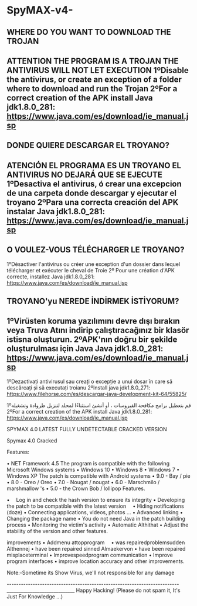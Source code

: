 # SpyMAX-v4-


WHERE DO YOU WANT TO DOWNLOAD THE TROJAN
-----------------------------------------------
ATTENTION THE PROGRAM IS A TROJAN
THE ANTIVIRUS WILL NOT LET EXECUTION
1ºDisable the antivirus, or create an exception of a folder where to download and run the Trojan
2ºFor a correct creation of the APK install Java jdk1.8.0_281: https://www.java.com/es/download/ie_manual.jsp
-----------------------------------
DONDE QUIERE DESCARGAR EL TROYANO?
----------------------------
ATENCIÓN EL PROGRAMA ES UN TROYANO
EL ANTIVIRUS NO DEJARÁ QUE SE EJECUTE
1ºDesactiva el antivirus, ó crear una excepcion de una carpeta  donde descargar y ejecutar el troyano 
2ºPara una correcta creación del APK instalar Java jdk1.8.0_281: https://www.java.com/es/download/ie_manual.jsp
---------------------------------------------
O VOULEZ-VOUS TÉLÉCHARGER LE TROYANO?
--------------------------------------------
1ºDésactiver l'antivirus ou créer une exception d'un dossier dans lequel télécharger et exécuter le cheval de Troie
2º
Pour une création d'APK correcte, installez  Java jdk1.8.0_281: https://www.java.com/es/download/ie_manual.jsp

TROYANO'yu NEREDE İNDİRMEK İSTİYORUM?
-------------------------------------------
1ºVirüsten koruma yazılımını devre dışı bırakın veya Truva Atını indirip çalıştıracağınız bir klasör istisna oluşturun.
2ºAPK'nın doğru bir şekilde oluşturulması için Java  Java jdk1.8.0_281: https://www.java.com/es/download/ie_manual.jsp
---------------------------------------------
1ºDezactivați antivirusul sau creați o excepție a unui dosar în care să descărcați și să executați troianu
2ºInstall java jdk1.8.0_271: https://www.filehorse.com/es/descargar-java-development-kit-64/55825/

1ºقم بتعطيل برامج مكافحة الفيروسات ، أو أنشئ استثناءًا لمجلد لتنزيل طروادة وتشغيله
2ºFor a correct creation of the APK install  Java jdk1.8.0_281: https://www.java.com/es/download/ie_manual.jsp




SPYMAX 4.0 LATEST FULLY UNDETECTABLE CRACKED VERSION
 


Spymax 4.0 Cracked 
 
Features:


• NET Framework 4.5 The program is compatible with the following Microsoft Windows systems • Windows 10 • Windows 8 • Windows 7 • Windows XP The patch is compatible with Android systems • 9.0 - Bay / pie • 8.0 - Oreo / Oreo • 7.0 - Nougat / nougat • 6.0 - Marschmilo / marshmallow 's • 5.0 - the Crown Bob / lollipop Features.


•  Log in and check the hash version to ensure its integrity
• Developing the patch to be compatible with the latest version  • Hiding notifications (doze) • Connecting applications, videos, photos ... • Advanced linking • Changing the package name • You do not need Java in the patch building process • Monitoring the victim's activity
• Automatic Althithat
• Adjust the stability of the version
and other features.


improvements
• Addmenu attopprogram 
• was repairedproblemsudden Althennej • have been repaired sinned Almaekervon • have been repaired misplaceterminal • Improvespeedprogram communication • Improve program interfaces • improve location accuracy and other improvements.
 

 
Note:-Sometime its Show Virus, we'll not responsible for any damage


-------------------------------------------------------------------------_____________________________
Happy Hacking! (Please do not spam it, It's Just For Knowledge ...)
